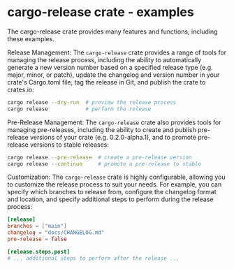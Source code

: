 # cargo-release crate - examples

The cargo-release crate provides many features and functions, including these examples.

Release Management: The `cargo-release` crate provides a range of tools for managing the release process, including the ability to automatically generate a new version number based on a specified release type (e.g. major, minor, or patch), update the changelog and version number in your crate's Cargo.toml file, tag the release in Git, and publish the crate to crates.io:

```bash
cargo release --dry-run  # preview the release process
cargo release            # perform the release
```

Pre-Release Management: The `cargo-release` crate also provides tools for managing pre-releases, including the ability to create and publish pre-release versions of your crate (e.g. 0.2.0-alpha.1), and to promote pre-release versions to stable releases:

```bash
cargo release --pre-release  # create a pre-release version
cargo release --continue     # promote a pre-release to stable
```

Customization: The `cargo-release` crate is highly configurable, allowing you to customize the release process to suit your needs. For example, you can specify which branches to release from, configure the changelog format and location, and specify additional steps to perform during the release process:

```toml
[release]
branches = ["main"]
changelog = "docs/CHANGELOG.md"
pre-release = false

[release.steps.post]
# ... additional steps to perform after the release ...
```
